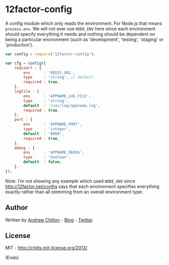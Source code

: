 # 12factor-config #

A config module which only reads the environment. For Node.js that means `process.env`. We will not ever use `NODE_ENV`
here since each environment should specify everything it needs and nothing should be dependent on being a particular
environment (such as 'development', 'testing', 'staging' or 'production').

```javascript
var config = require('12factor-config');

var cfg = config({
    redisUrl : {
        env      : 'REDIS_URL',
        type     : 'string', // default
        required : true,
    },
    logfile : {
        env      : 'APPNAME_LOG_FILE',
        type     : 'string',
        default  : '/var/log/appname.log',
        required : true,
    },
    port : {
        env      : 'APPNAME_PORT',
        type     : 'integer',
        default  : '8000',
        required : true,
    },
    debug : {
        env      : 'APPNAME_DEBUG',
        type     : 'boolean',
        default  : false,
    },
});
```

Note: I'm not showing any example which used `NODE_ENV` since http://12factor.net/config
says that each environment specifies everything exactly rather than all stemming from an
overall environment type.

## Author ##

Written by [Andrew Chilton](http://chilts.org/) - [Blog](http://chilts.org/blog/) -
[Twitter](https://twitter.com/andychilton).

## License ##

MIT - http://chilts.mit-license.org/2013/

(Ends)
